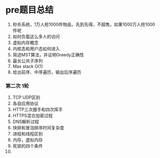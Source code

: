 # pre题目总结

1. 秒杀系统，1万人抢1000件物品，先到先得，不超售。如果1000万人抢1000件呢
2. 如何负载这么多人的访问
3. 虚拟内存概念
4. 内核态和用户态如何进入
5. 简述MST算法，并证明Greedy正确性
6. 最长公共子序列
7. Max stack O(1)
8. 给出前序、中序遍历，输出后序遍历

### 第二次 1轮

1. TCP UDP区别
2. 各自应用协议
3. HTTP三次握手和四次挥手
4. HTTPS混合加密过程
5. DNS解析过程
6. 快排和冒泡排序时间复杂度
7. 进程和线程区别
8. 内存，虚拟内存
9. 死锁的四个条件
10. 
